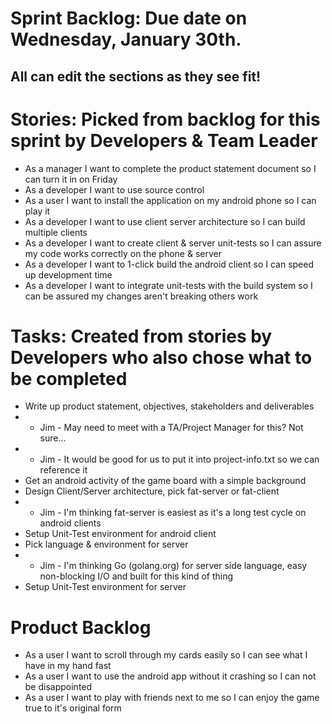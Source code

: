 Sprint Backlog: Due date on Wednesday, January 30th.
====================================================
All can edit the sections as they see fit!
------------------------------------------
Stories: Picked from backlog for this sprint by Developers & Team Leader
===============================================================================
* As a manager I want to complete the product statement document so I can turn it in on Friday
* As a developer I want to use source control
* As a user I want to install the application on my android phone so I can play it
* As a developer I want to use client server architecture so I can build multiple clients
* As a developer I want to create client & server unit-tests so I can assure my code works correctly on the phone & server 
* As a developer I want to 1-click build the android client so I can speed up development time
* As a developer I want to integrate unit-tests with the build system so I can be assured my changes aren't breaking others work

Tasks: Created from stories by Developers who also chose what to be completed
===============================================================================
* Write up product statement, objectives, stakeholders and deliverables
* * Jim - May need to meet with a TA/Project Manager for this? Not sure...
* * Jim - It would be good for us to put it into project-info.txt so we can reference it 
* Get an android activity of the game board with a simple background
* Design Client/Server architecture, pick fat-server or fat-client
* * Jim - I'm thinking fat-server is easiest as it's a long test cycle on android clients
* Setup Unit-Test environment for android client
* Pick language & environment for server
* * Jim - I'm thinking Go (golang.org) for server side language, easy non-blocking I/O and built for this kind of thing
* Setup Unit-Test environment for server

Product Backlog
===============
* As a user I want to scroll through my cards easily so I can see what I have in my hand fast
* As a user I want to use the android app without it crashing so I can not be disappointed 
* As a user I want to play with friends next to me so I can enjoy the game true to it's original form
